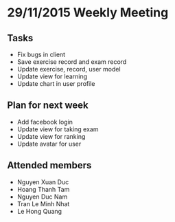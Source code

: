 29/11/2015 Weekly Meeting
============================

Tasks
----------------------------
* Fix bugs in client
* Save exercise record and exam record
* Update exercise, record, user model
* Update view for learning
* Update chart in user profile

Plan for next week
----------------------------
* Add facebook login
* Update view for taking exam
* Update view for ranking
* Update avatar for user

Attended members
-----------------------------
* Nguyen Xuan Duc
* Hoang Thanh Tam
* Nguyen Duc Nam
* Tran Le Minh Nhat
* Le Hong Quang
